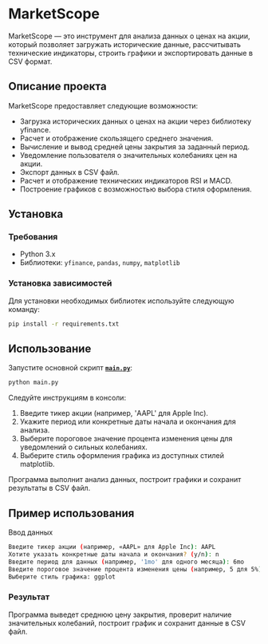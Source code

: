 # MarketScope

MarketScope — это инструмент для анализа данных о ценах на акции, который позволяет загружать исторические данные, рассчитывать технические индикаторы, строить графики и экспортировать данные в CSV формат.

## Описание проекта

MarketScope предоставляет следующие возможности:
- Загрузка исторических данных о ценах на акции через библиотеку yfinance.
- Расчет и отображение скользящего среднего значения.
- Вычисление и вывод средней цены закрытия за заданный период.
- Уведомление пользователя о значительных колебаниях цен на акции.
- Экспорт данных в CSV файл.
- Расчет и отображение технических индикаторов RSI и MACD.
- Построение графиков с возможностью выбора стиля оформления.

## Установка

### Требования

- Python 3.x
- Библиотеки: `yfinance`, `pandas`, `numpy`, `matplotlib`

### Установка зависимостей

Для установки необходимых библиотек используйте следующую команду:

```bash
pip install -r requirements.txt
```
## Использование
Запустите основной скрипт [**`main.py`**](main.py):
```python
python main.py
```

Следуйте инструкциям в консоли:
1. Введите тикер акции (например, 'AAPL' для Apple Inc).
2. Укажите период или конкретные даты начала и окончания для анализа.
3. Выберите пороговое значение процента изменения цены для уведомлений о сильных колебаниях.
4. Выберите стиль оформления графика из доступных стилей matplotlib.

Программа выполнит анализ данных, построит графики и сохранит результаты в CSV файл.

## Пример использования
Ввод данных
```bash
Введите тикер акции (например, «AAPL» для Apple Inc): AAPL
Хотите указать конкретные даты начала и окончания? (y/n): n
Введите период для данных (например, '1mo' для одного месяца): 6mo
Введите пороговое значение процента изменения цены (например, 5 для 5%): 10
Выберите стиль графика: ggplot
```

### Результат

Программа выведет среднюю цену закрытия, проверит наличие значительных колебаний, построит график и сохранит данные в CSV файл.
